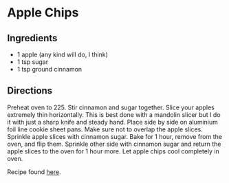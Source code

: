 Apple Chips
===========

Ingredients
-----------

*   1 apple (any kind will do, I think)
*   1 tsp sugar
*   1 tsp ground cinnamon

Directions
----------

Preheat oven to 225. Stir cinnamon and sugar together. Slice your apples
extremely thin horizontally. This is best done with a mandolin slicer but I do
it with just a sharp knife and steady hand. Place side by side on aluminium
foil line cookie sheet pans. Make sure not to overlap the apple slices.
Sprinkle apple slices with cinnamon sugar. Bake for 1 hour, remove from the
oven, and flip them. Sprinkle other side with cinnamon sugar and return the
apple slices to the oven for 1 hour more. Let apple chips cool completely in
oven.

Recipe found [here](http://sallysbakingaddiction.com/2013/07/22/baked-cinnamon-apple-chips/).
